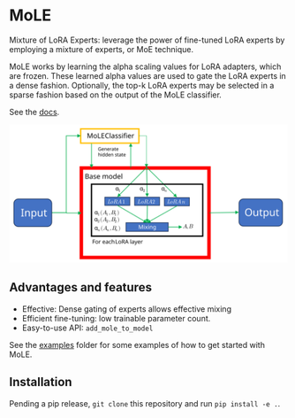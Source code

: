 # MoLE
Mixture of LoRA Experts: leverage the power of fine-tuned LoRA experts by employing a mixture of experts, or MoE technique.

MoLE works by learning the alpha scaling values for LoRA adapters, which are frozen. These learned alpha values are used to
gate the LoRA experts in a dense fashion. Optionally, the top-k LoRA experts may be selected in a sparse fashion based on the 
output of the MoLE classifier.

See the [docs](docs/INDEX.md).

<img alt="MoLE architecture" src="res/architecture.svg">

## Advantages and features
- Effective: Dense gating of experts allows effective mixing
- Efficient fine-tuning: low trainable parameter count.
- Easy-to-use API: `add_mole_to_model`

See the [examples](examples) folder for some examples of how to get started with MoLE.

## Installation
Pending a pip release, `git clone` this repository and run `pip install -e .`.
